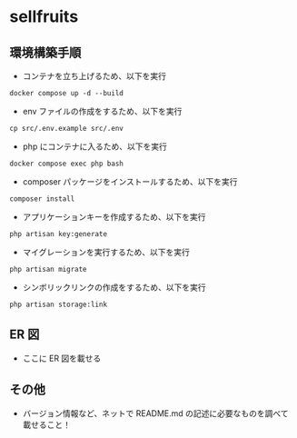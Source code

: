 # sellfruits

## 環境構築手順

-   コンテナを立ち上げるため、以下を実行

```
docker compose up -d --build
```

-   env ファイルの作成をするため、以下を実行

```
cp src/.env.example src/.env
```

-   php にコンテナに入るため、以下を実行

```
docker compose exec php bash
```

-   composer パッケージをインストールするため、以下を実行

```
composer install
```

-   アプリケーションキーを作成するため、以下を実行

```
php artisan key:generate
```

-   マイグレーションを実行するため、以下を実行

```
php artisan migrate
```

-   シンボリックリンクの作成をするため、以下を実行

```
php artisan storage:link
```

## ER 図

-   ここに ER 図を載せる

## その他

-   バージョン情報など、ネットで README.md の記述に必要なものを調べて載せること！
